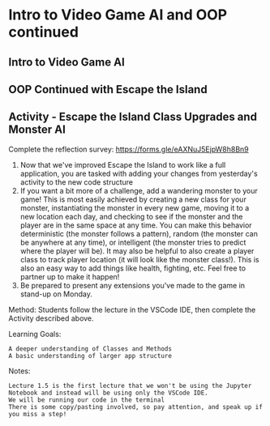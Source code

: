 # Intro to Video Game AI and OOP continued

## Intro to Video Game AI

## OOP Continued with Escape the Island

## Activity - Escape the Island Class Upgrades and Monster AI

Complete the reflection survey: https://forms.gle/eAXNuJ5EjpW8h8Bn9

1. Now that we've improved Escape the Island to work like a full application, you are tasked with adding your changes from yesterday's activity to the new code structure
1. If you want a bit more of a challenge, add a wandering monster to your game! This is most easily achieved by creating a new class for your monster, instantiating the monster in every new game, moving it to a new location each day, and checking to see if the monster and the player are in the same space at any time. You can make this behavior deterministic (the monster follows a pattern), random (the monster can be anywhere at any time), or intelligent (the monster tries to predict where the player will be). It may also be helpful to also create a player class to track player location (it will look like the monster class!). This is also an easy way to add things like health, fighting, etc. Feel free to partner up to make it happen!
1. Be prepared to present any extensions you've made to the game in stand-up on Monday. 

Method:
	Students follow the lecture in the VSCode IDE, then complete the Activity described above.

Learning Goals:

	A deeper understanding of Classes and Methods
    A basic understanding of larger app structure

Notes:

	Lecture 1.5 is the first lecture that we won't be using the Jupyter Notebook and instead will be using only the VSCode IDE.
    We will be running our code in the terminal
    There is some copy/pasting involved, so pay attention, and speak up if you miss a step!